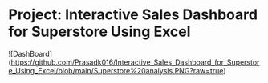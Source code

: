 # Project: Interactive Sales Dashboard for Superstore Using Excel
![DashBoard] (https://github.com/Prasadk016/Interactive_Sales_Dashboard_for_Superstore_Using_Excel/blob/main/Superstore%20analysis.PNG?raw=true)

